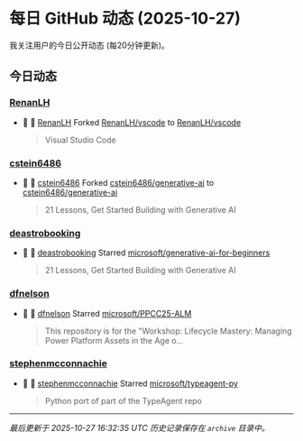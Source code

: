 # 每日 GitHub 动态 (2025-10-27)

我关注用户的今日公开动态 (每20分钟更新)。

## 今日动态

### [RenanLH](https://github.com/RenanLH)
- 🍴 👤 [RenanLH](https://github.com/RenanLH) Forked [RenanLH/vscode](https://github.com/RenanLH/vscode) to [RenanLH/vscode](https://github.com/RenanLH/vscode)
  > Visual Studio Code

### [cstein6486](https://github.com/cstein6486)
- 🍴 👤 [cstein6486](https://github.com/cstein6486) Forked [cstein6486/generative-ai](https://github.com/cstein6486/generative-ai) to [cstein6486/generative-ai](https://github.com/cstein6486/generative-ai)
  > 21 Lessons, Get Started Building with Generative AI 

### [deastrobooking](https://github.com/deastrobooking)
- 🌟 👤 [deastrobooking](https://github.com/deastrobooking) Starred [microsoft/generative-ai-for-beginners](https://github.com/microsoft/generative-ai-for-beginners)
  > 21 Lessons, Get Started Building with Generative AI 

### [dfnelson](https://github.com/dfnelson)
- 🌟 👤 [dfnelson](https://github.com/dfnelson) Starred [microsoft/PPCC25-ALM](https://github.com/microsoft/PPCC25-ALM)
  > This repository is for the "Workshop: Lifecycle Mastery: Managing Power Platform Assets in the Age o...

### [stephenmcconnachie](https://github.com/stephenmcconnachie)
- 🌟 👤 [stephenmcconnachie](https://github.com/stephenmcconnachie) Starred [microsoft/typeagent-py](https://github.com/microsoft/typeagent-py)
  > Python port of part of the TypeAgent repo


---
*最后更新于 2025-10-27 16:32:35 UTC*
*历史记录保存在 `archive` 目录中。*
